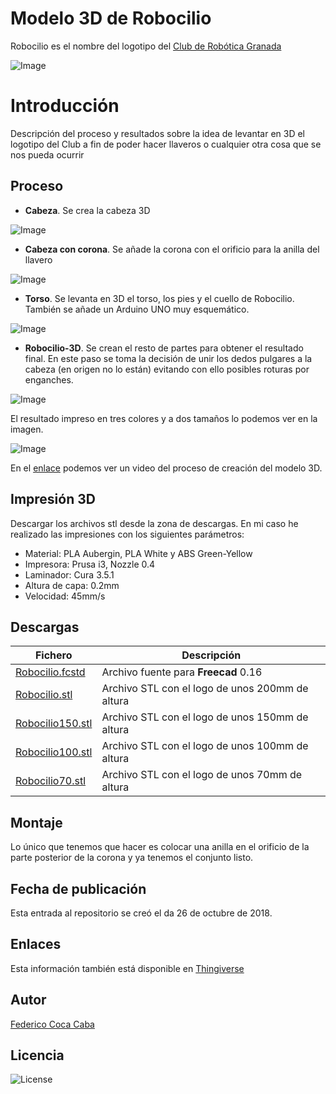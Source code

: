 # **Modelo 3D de Robocilio** 

Robocilio es el nombre del logotipo del [Club de Robótica Granada](http://clubroboticagranada.es/)

![Image][1] 

 [1]: https://github.com/fgcoca/3D-Design_Robots_Other/blob/master/Robocilio/Images/ROBOCILIO-mini.png
 
# **Introducción**  
Descripción del proceso y resultados sobre la idea de levantar en 3D el logotipo del Club a fin de poder hacer llaveros o cualquier otra cosa que se nos pueda ocurrir

## **Proceso**
* **Cabeza**. Se crea la cabeza 3D

 ![Image][2]
 
 [2]: https://github.com/fgcoca/3D-Design_Robots_Other/blob/master/Robocilio/Images/i1-cabeza-m.png

* **Cabeza con corona**. Se añade la corona con el orificio para la anilla del llavero

 ![Image][3]
 
 [3]: https://github.com/fgcoca/3D-Design_Robots_Other/blob/master/Robocilio/Images/i2-corona-m.png
 
 * **Torso**. Se levanta en 3D el torso, los pies y el cuello de Robocilio. También se añade un Arduino UNO muy esquemático.

 ![Image][4]
 
 [4]: https://github.com/fgcoca/3D-Design_Robots_Other/blob/master/Robocilio/Images/i3-torso-pies-m.png
 
 * **Robocilio-3D**. Se crean el resto de partes para obtener el resultado final. En este paso se toma la decisión de unir los dedos pulgares a la cabeza (en origen no lo están) evitando con ello posibles roturas por enganches.

 ![Image][5]
 
 [5]: https://github.com/fgcoca/3D-Design_Robots_Other/blob/master/Robocilio/Images/i4-robocilio-m.png
 
 El resultado impreso en tres colores y a dos tamaños lo podemos ver en la imagen.

![Image][6]
 
 [6]: https://github.com/fgcoca/3D-Design_Robots_Other/blob/master/Robocilio/Media/Impresiones.png
 
 En el [enlace](https://youtu.be/AEtEMB_dcPE) podemos ver un video del proceso de creación del modelo 3D.
 
## **Impresión 3D**
Descargar los archivos stl desde la zona de descargas. En mi caso he realizado las impresiones con los siguientes parámetros:  
* Material: PLA Aubergin, PLA White y ABS Green-Yellow 
* Impresora: Prusa i3, Nozzle 0.4
* Laminador: Cura 3.5.1
* Altura de capa: 0.2mm
* Velocidad: 45mm/s

## **Descargas**
| Fichero | Descripción|
| ---------- | ---------- |
| [Robocilio.fcstd](https://github.com/fgcoca/3D-Design_Robots_Other/blob/master/Robocilio/Design/Robocilio.fcstd)   | Archivo fuente para **Freecad** 0.16   |
| [Robocilio.stl](https://github.com/fgcoca/3D-Design_Robots_Other/blob/master/Robocilio/stl/Robocilio.stl)   | Archivo STL con el logo de unos 200mm de altura   |
| [Robocilio150.stl](https://github.com/fgcoca/3D-Design_Robots_Other/blob/master/Robocilio/stl/Robocilio150.stl)   | Archivo STL con el logo de unos 150mm de altura    |
| [Robocilio100.stl](https://github.com/fgcoca/3D-Design_Robots_Other/blob/master/Robocilio/stl/Robocilio100.stl)   | Archivo STL con el logo de unos 100mm de altura    |
| [Robocilio70.stl](https://github.com/fgcoca/3D-Design_Robots_Other/blob/master/Robocilio/stl/Robocilio70.stl)   | Archivo STL con el logo de unos 70mm de altura   |

## **Montaje**
Lo único que tenemos que hacer es colocar una anilla en el orificio de la parte posterior de la corona y ya tenemos el conjunto listo.

## **Fecha de publicación**
Esta entrada al repositorio se creó el da 26 de octubre de 2018.

## **Enlaces**
Esta información también está disponible en [Thingiverse](https://www.thingiverse.com/thing:1305265)

## **Autor**<a name="id100"></a>

[Federico Coca Caba](https://github.com/fgcoca)

## **Licencia**<a name="id101"></a>
![License][88]

 [88]: https://github.com/fgcoca/Robocilio-3D/blob/master/Images/licencia.png
